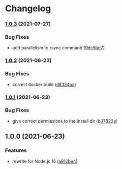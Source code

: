 # Changelog

### [1.0.3](https://www.github.com/zakodium/deploy-gcp-bucket/compare/v1.0.2...v1.0.3) (2021-07-27)


### Bug Fixes

* add parallelism to rsync command ([9dc5bd7](https://www.github.com/zakodium/deploy-gcp-bucket/commit/9dc5bd70c5b85c40a752b0d1c4a66a95c6044fe9))

### [1.0.2](https://www.github.com/zakodium/deploy-gcp-bucket/compare/v1.0.1...v1.0.2) (2021-06-23)


### Bug Fixes

* correct docker build ([d8334aa](https://www.github.com/zakodium/deploy-gcp-bucket/commit/d8334aa1fdecd6ec064e09bf2e359b487f17d64d))

### [1.0.1](https://www.github.com/zakodium/deploy-gcp-bucket/compare/v1.0.0...v1.0.1) (2021-06-23)


### Bug Fixes

* give correct permissions to the install dir ([b37822e](https://www.github.com/zakodium/deploy-gcp-bucket/commit/b37822ed82f3200bd3e5c7a9bf71b6dfda87fa17))

## 1.0.0 (2021-06-23)


### Features

* rewrite for Node.js 16 ([a912be4](https://www.github.com/zakodium/deploy-gcp-bucket/commit/a912be43bad68d13899a988b510aad21c9ec905c))
